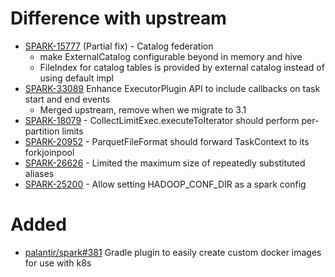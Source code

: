 # Difference with upstream
* [SPARK-15777](https://issues.apache.org/jira/browse/SPARK-15777) (Partial fix) - Catalog federation
  * make ExternalCatalog configurable beyond in memory and hive
  * FileIndex for catalog tables is provided by external catalog instead of using default impl
* [SPARK-33089](https://issues.apache.org/jira/browse/SPARK-33088) Enhance ExecutorPlugin API to include callbacks on task start and end events
  * Merged upstream, remove when we migrate to 3.1  
* [SPARK-18079](https://issues.apache.org/jira/browse/SPARK-18079) - CollectLimitExec.executeToIterator should perform per-partition limits
* [SPARK-20952](https://issues.apache.org/jira/browse/SPARK-20952) - ParquetFileFormat should forward TaskContext to its forkjoinpool
* [SPARK-26626](https://issues.apache.org/jira/browse/SPARK-26626) - Limited the maximum size of repeatedly substituted aliases
* [SPARK-25200](https://issues.apache.org/jira/browse/SPARK-25200) - Allow setting HADOOP_CONF_DIR as a spark config





# Added
* [palantir/spark#381](https://github.com/palantir/spark/pull/381) Gradle plugin to easily create custom docker images for use with k8s

